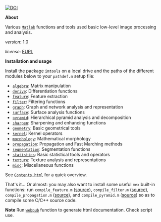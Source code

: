 [![DOI](https://zenodo.org/badge/DOI/10.5281/zenodo.322421.svg)](https://doi.org/10.5281/zenodo.322421)

**About**

Various [`Matlab`](https://nl.mathworks.com/) functions and tools used basic low-level image processing and analysis.

*version*:        1.0

*license*:      [EUPL](https://joinup.ec.europa.eu/sites/default/files/eupl1.1.-licence-en_0.pdf)

**Installation and usage**

Install the package `imtools` on a local drive and the paths of the different modules below to your `pathdef.m` setup file:
* [`algebra`](algebra/index.md):  Matrix manipulation		
* [`derive`](derive/index.md):  Differentiation functions
* [`feature`](feature/index.md):  Feature extraction
* [`filter`](filter/index.md):  Filtering functions
* [`graph`](graph/index.md):  Graph and network analysis and representation
* [`surface`](surface/index.md):  Surface analysis functions
* [`pyramid`](pyramid/index.md):  Hierarchical pyramid analysis and decomposition	
* [`sharpen`](sharpen/index.md):  Sharpening and enhancing functions
* [`geometry`](geometry/index.md):  Basic geometrical tools
* [`kernel`](kernel/index.md):  Kernel operators
* [`morphology`](morphology/index.md):  Mathematical morphology
* [`propagation`](propagation/index.md):  Propagation and Fast Marching methods	
* [`segmentation`](segmentation/index.md):  Segmentation functions
* [`statistics`](statistics/index.md):  Basic statistical tools and operators
* [`texture`](texture/index.md):  Texture analysis and representations
* [`misc`](misc/index.md):  Miscellaneous functions

See [`Contents.html`](https://gjacopo.github.io/imtools/Contents.html) for a quick overview.

That's it... Or almost: you may also want to install some useful `mex` built-in functions: run `compile_feature.m` ([source](https://github.com/gjacopo/imtools/tree/master/feature/src/compile_feature.m)),  `compile_filter.m` ([source](https://github.com/gjacopo/imtools/tree/master/filter/src/compile_filter.m)),  `compile_propagation.m` ([source](https://github.com/gjacopo/imtools/tree/master/propagation/src/compile_propagation.m)), and `compile_pyramid.m` ([source](https://github.com/gjacopo/imtools/tree/master/pyramid/src/compile_pyramid.m)) so as to compile some C/C++ source code. 

**Note** 
Run [`webpub`](https://gjacopo.github.io/imtools/misc/webpub.html) function to generate html documentation. Check script use.
